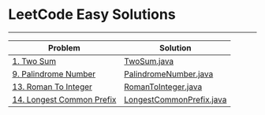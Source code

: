 # LeetCode Easy Solutions

---

| Problem                                                                           | Solution                                                |
|-----------------------------------------------------------------------------------|---------------------------------------------------------|
| [1. Two Sum](https://leetcode.com/problems/two-sum/)                              | [TwoSum.java](01.TwoSum.java)                           |
| [9. Palindrome Number](https://leetcode.com/problems/palindrome-number/)          | [PalindromeNumber.java](09.PalindromeNumber.java)       |
| [13. Roman To Integer](https://leetcode.com/problems/roman-to-integer/)           | [RomanToInteger.java](13.RomanToInteger.java)           |
| [14. Longest Common Prefix](https://leetcode.com/problems/longest-common-prefix/) | [LongestCommonPrefix.java](14.LongestCommonPrefix.java) |

